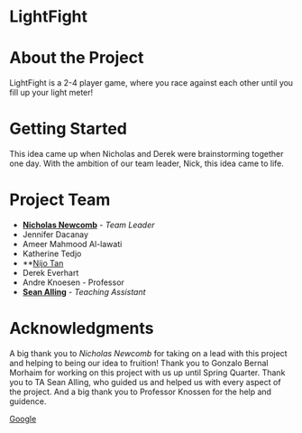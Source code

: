 # LightFight 


# About the Project
LightFight is a 2-4 player game, where you race against each other until you fill up your light meter!

# Getting Started
This idea came up when Nicholas and Derek were brainstorming together one day. With the ambition of our team leader, Nick, this idea came to life.
# Project Team
* **[Nicholas Newcomb]()** - *Team Leader*
* Jennifer Dacanay
* Ameer Mahmood Al-lawati
* Katherine Tedjo
*  **[Nijo Tan](https://github.com/nijo-tan)
* Derek Everhart
* Andre Knoesen - Professor
* **[Sean Alling](https://github.com/SeanAlling)** - *Teaching Assistant*
# Acknowledgments
A big thank you to *Nicholas Newcomb* for taking on a lead with this project and helping to being our idea to fruition! Thank you to Gonzalo Bernal Morhaim for working on this project with us up until Spring Quarter. Thank you to TA Sean Alling, who guided us and helped us with every aspect of the project. And a big thank you to Professor Knossen for the help and guidence.



[Google](https://www.google.com)
